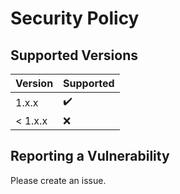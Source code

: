 # Security Policy

## Supported Versions

| Version | Supported          |
| ------- | ------------------ |
| 1.x.x   | :heavy_check_mark: |
| < 1.x.x | :x:                |

## Reporting a Vulnerability

Please create an issue.
